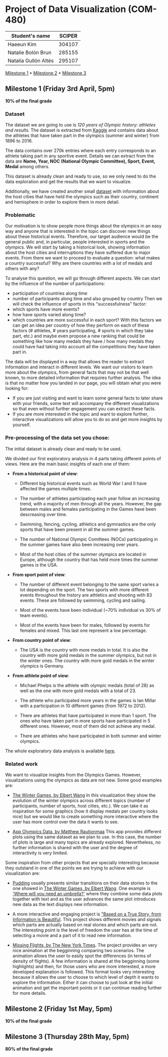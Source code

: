 # Project of Data Visualization (COM-480)

| Student's name | SCIPER |
| -------------- | ------ |
| Haeeun Kim|304107 |
| Natalie Bolón Brun|285155 |
| Natalia Gullón Altés|295107 |

[Milestone 1](#milestone-1-friday-3rd-april-5pm) • [Milestone 2](#milestone-2-friday-1st-may-5pm) • [Milestone 3](#milestone-3-thursday-28th-may-5pm)

## Milestone 1 (Friday 3rd April, 5pm)

**10% of the final grade**

### Dataset

The dataset we are going to use is *120 years of Olympic history: athletes and results*. The dataset is extracted from  [Kaggle](https://www.kaggle.com/heesoo37/120-years-of-olympic-history-athletes-and-results) and contains data about the athletes that have taken part in the olympics (summer and winter) from 1896 to 2016. 

The data contains over 270k entries where each entry corresponds to an athlete taking part in any sportive event. Details we can extract from the data are **Name, Year, NOC (National Olympic Committee), Sport, Event, Medal** among others. 

This dataset is already clean and ready to use, so we only need to do the data exploration and get the results that we want to visualize.

Additionally, we have created another small [dataset](data/host_cities.csv) with information about the host cities that have held the olympics such as their country, continent and hemisphere in order to explore them in more detail.

### Problematic

Our motivation is to show people more things about the olympics in an easy way and anyone that is interested in the topic can discover new things about these historical events. Therefore, our target audience would be the general public and, in particular, people interested in sports and the olympics.
We will start by taking a historical look, showing information about the host cities and interruptions they have suffered due to major events. From there we want to proceed to evaluate a question: what makes a country successful? Why are there countries with a lot of medals and others with any? 

To analyse this question, we will go through different aspects. We can start by the influence of the number of participations: 
* participation of countries along time
* number of participants along time and also grouped by country
Then we will check the influence of sports in this "successfulness" factor:
* which sports have more events?
* how have sports varied along time? 
* which countries are more successful in each sport?
With this factors we can get an idea per country of how they perform on each of these factors (# athletes, # years participating, # sports in which they take part, etc.) and maybe even propose a new ranking that could be something like how many medals they have / how many medals they could have had taking into account all the competitions they have taken part in.

The data will be displayed in a way that allows the reader to extract information and interact in different levels. We want our visitors to learn more about the olympics, from general facts that may not be that well known, to more detailed information that requires further analysis. The idea is that no matter how you landed in our page, you will obtain what you were looking for:
*	If you are just visiting and want to learn some general facts to later share with your friends, some text will accompany the different visualizations so that even without further engagement you can extract these facts.
*	If you are more interested in the topic and want to explore further, interactive visualizations will allow you to do so and get more insights by yourself.


### Pre-processing of the data set you chose:

The initial dataset is already clean and ready to be used. 

We divided our first exploratory analysis in 4 parts taking different points of views. Here are the main basic insights of each one of them:

* **From a historical point of view**:

  * Different big historical events such as World War I and II have affected the games multiple times.
  
  * The number of athletes participating each year follow an increasing trend, with a majority of men through all the years. However, the gap between males and females participating in the Games have been descreasing over time. 
  
  * Swimming, fencing, cycling, athletics and gymnastics are the only sports that have been present in all the summer games.

  * The number of National Olympic Comittees (NOCs) participating in the summer games have also been increasing over years. 
  
  * Most of the host cities of the summer olympics are located in Europe, although the country that has held more times the summer games is the USA.
  
* **From sport point of view**:

  * The number of different event belonging to the same sport varies a lot depending on the sport. The two sports with more different events throughout the history are athletics and shooting with 83 events. These are followed by swimming, cycling and sailing. 
  
  * Most of the events have been individual (~70% individual vs 30% of team events).
  
  * Most of the events have been for males, followed by events for females and mixed. This last one represent a low percentage. 
  
* **From country point of view**:

  * The USA is the country with more medals in total. It is also the country with more gold medals in the summer olympics, but not in the winter ones. The country with more gold medals in the winter olympics is Germany. 
  
* **From athlete point of view**:

  * Michael Phelps is the athlete with olympic medals (total of 28) as well as the one with more gold medals with a total of 23.
  
  * The athlete who participated more years in the games is Ian Millar with a participation in 10 different games (from 1972 to 2012).
  
  * There are athletes that have participated in more than 1 sport. The ones who have taken part in more sports have participated in 5 different ones. However, most of them did not achieve any medal.
  
  * There are athletes who have participated in both summer and winter olympics.
  
The whole exploratory data analysis is available [here](data_exploration.ipynb).


### Related work

We want to visualize insights from the Olympics Games. However, visualizations using the olympics as data are not new. Some good examples are:

* [The Winter Games, by Elbert Wang](https://www.dremio.com/the-winter-olympics/)
In this visualization they show the evolution of the winter olympics across different topics (number of participants, number of sports, host cities, etc.). We can take it as inspiration for some graphics (how it display medals per country looks nice) but we would like to create something more interactive where the user has more control over the data it wants to see. 

* [App Olympics Data, by Matthew Rautionmaa](https://matthewrautionmaa.shinyapps.io/Olympic_Shiny/) 
This app provides different plots using the same dataset as we plan to use. In this case, the number of plots is large and many topics are already explored. Nevertheless, no further information is shared with the user and the degree of interactivity is very limited. 

Some inspiration from other projects that are specially interesting because they outstand in one of the points we are trying to achieve with our visualization are: 

* [Pudding](https://pudding.cool/) usually presents similar transitions on their data stories to the one showed in [The Winter Games, by Elbert Wang](The-Winter-Games,-by-Elbert-Wang). One example is ['Where will you need an umbrella?'](https://pudding.cool/2020/02/rain/) where they combine some data plots together with text and as the user advances the same plot introduces new data as the text displays new information. 

* A more interactive and engaging project is ["Based on a True Story, from Information is Beautiful](https://informationisbeautiful.net/visualizations/based-on-a-true-true-story/). This project shows different movies and signals which parts are actually based on real stories and which parts are not. The interesting point is the level of freedom the user has at the time of selecting a movie and a part of it to read new information. 

* [Missing Flights, by The New York Times](https://www.nytimes.com/interactive/2020/02/21/business/coronavirus-airline-travel.html). The project provides an very nice animation at the begginning comparing two scenarios. The animation allows the user to easily spot the differences (in terms of density of flights). A few information is shared at the begginning (some highlights) and then, for those users who are more interested, a more developed explanation is followed. This format looks very interesting because it allows the user to choose to which level of depth it wants to explore the information. Either it can choose to just look at the initial animation and get the important points or it can continue reading further for more details. 



## Milestone 2 (Friday 1st May, 5pm)

**10% of the final grade**




## Milestone 3 (Thursday 28th May, 5pm)

**80% of the final grade**

